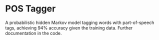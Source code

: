 # POS Tagger

A probabilistic hidden Markov model tagging words with part-of-speech tags, achieving 94% accuracy given the training data. Further documentation in the code. 
